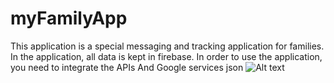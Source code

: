 # myFamilyApp

This application is a special messaging and tracking application for families.
In the application, all data is kept in firebase.
In order to use the application, you need to integrate the APIs And Google services json
![Alt text](/myFamilyApp/blob/master/Screenshot_1653791255.png?raw=true "Login Fragmen")
